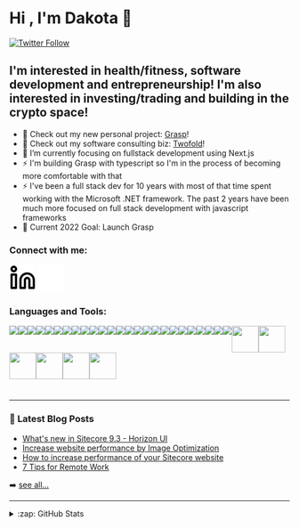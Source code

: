 # Hi , I'm Dakota 👋

[![Twitter Follow](https://img.shields.io/twitter/follow/daksmitty?color=1DA1F2&logo=twitter&style=for-the-badge)](https://twitter.com/intent/follow?original_referer=https%3A%2F%2Fgithub.com%2Fdaksmitty&screen_name=daksmitty)

## I'm interested in health/fitness, software development and entrepreneurship! I'm also interested in investing/trading and building in the crypto space!

-   🔭 Check out my new personal project: [Grasp][grasp]!
-   🔭 Check out my software consulting biz: [Twofold][twofold]!
-   🌱 I’m currently focusing on fullstack development using Next.js
-   ⚡ I'm building Grasp with typescript so I'm in the process of becoming more comfortable with that
-   ⚡ I've been a full stack dev for 10 years with most of that time spent working with the Microsoft .NET framework. The past 2 years have been much more focused on full stack development with javascript frameworks
-   🥅 Current 2022 Goal: Launch Grasp

### Connect with me:


[![website](./img/linkedin-light.svg)](https://www.linkedin.com/in/dakota-smith-a855b230#gh-light-mode-only)
[![website](./img/linkedin-dark.svg)](https://www.linkedin.com/in/dakota-smith-a855b230#gh-dark-mode-only)


### Languages and Tools:

  <img align="left" src="https://img.icons8.com/color/48/000000/visual-studio-code-2019.png"/>
  <img align="left" src="https://img.icons8.com/color/48/000000/visual-studio--v2.png"/>
  <img align="left" src="https://img.icons8.com/color/48/000000/html-5--v1.png"/>
  <img align="left" src="https://img.icons8.com/color/48/000000/css3.png"/>
  <img align="left" src="https://img.icons8.com/color/48/000000/sass.png"/>
  <img align="left" src="https://img.icons8.com/color/48/000000/javascript--v1.png"/>
  <img align="left" src="https://img.icons8.com/plasticine/48/000000/react.png"/>
  <img align="left" src="https://img.icons8.com/color/48/000000/nodejs.png"/>
  <img align="left" src="https://img.icons8.com/color/48/000000/git.png"/>
  <img align="left" src="https://img.icons8.com/ios-filled/48/000000/github.png"/>
  <img align="left" src="https://img.icons8.com/nolan/48/sql.png"/>
  <img align="left" src="https://img.icons8.com/color/48/000000/c-sharp-logo.png"/>
  <img align="left" src="https://img.icons8.com/color/48/000000/sitecore--v1.png"/>
  <img align="left" src="https://img.icons8.com/color/48/000000/bootstrap.png"/>
  <img align="left" src="https://img.icons8.com/nolan/48/api-settings.png"/>
  <img align="left" src="https://img.icons8.com/windows/48/000000/sourcetree.png"/>
  <img align="left" src="https://img.icons8.com/color/48/000000/firebase.png"/>
  <img align="left" src="https://img.icons8.com/color/48/000000/postgreesql.png"/>
  <img align="left" src="https://img.icons8.com/color/48/000000/typescript.png"/>
  <img align="left" src="https://img.icons8.com/color/48/000000/flutter.png"/>
  <img align="left" src="https://img.icons8.com/fluency/48/000000/azure-1.png"/>
  <img align="left" src="https://img.icons8.com/color/48/000000/powershell.png"/>
  <img align="left" src="https://img.icons8.com/ios-filled/48/000000/console.png"/>
  <img align="left" src="https://img.icons8.com/windows/48/000000/umbraco.png"/>
  <img align="left" src="https://img.icons8.com/color/48/000000/unicorn--v1.png"/>
  <img align="left" width="48px" height="48px" src="http://www.glass.lu/-/media/Images/Common/Horizon-Bordered-BlazeOrange-2503ca73ca7.png?h=50&w=50&la=en&hash=C5F3C6D5FCB00EBE826D80BE26742A4D078D12D4tds" />
  <img align="left" width="48px" height="48px" src="https://upload.wikimedia.org/wikipedia/commons/thumb/a/a3/.NET_Logo.svg/120px-.NET_Logo.svg.png" />
  <img align="left" width="48px" height="48px" src="https://tailwindcss.com/_next/static/media/tailwindcss-mark.79614a5f61617ba49a0891494521226b.svg" />
  <img align="left" width="48px" height="48px" src="https://logowik.com/content/uploads/images/vercel1868.jpg" />
  <img align="left" width="48px" height="48px" src="https://upload.wikimedia.org/wikipedia/commons/thumb/8/8e/Nextjs-logo.svg/207px-Nextjs-logo.svg.png" />
  <img align="left" width="48px" height="48px" src="https://upload.wikimedia.org/wikipedia/en/thumb/2/24/Epi-logo-red-square.jpeg/220px-Epi-logo-red-square.jpeg" />

<br />
<br />
<br />
<br />
<br />
<br />
<br />

---

### 📕 Latest Blog Posts

<!-- BLOG-POST-LIST:START -->

-   [What's new in Sitecore 9.3 - Horizon UI](https://www.twofold.tech/post/whats-new-in-sitecore-9-3-horizon-ui)
-   [Increase website performance by Image Optimization](https://www.twofold.tech/post/increase-website-performance-by-image-optimization)
-   [How to increase performance of your Sitecore website](https://www.twofold.tech/post/how-to-increase-performance-of-your-sitecore-website)
-   [7 Tips for Remote Work](https://www.twofold.tech/post/7-tips-for-remote-work)
<!-- BLOG-POST-LIST:END -->

➡️ [see all...](https://www.twofold.tech/team/dakota-smith)

---

<details>
  <summary>:zap: GitHub Stats</summary>

  <img align="left" alt="codeSTACKr's GitHub Stats" src="https://github-readme-stats.vercel.app/api?username=twofoldtech-dakota&show_icons=true&hide_border=false&title_color=ff652f&icon_color=FFE400&bg_color=09131B&text_color=ffffff&border_color=0c1a25" />

</details>

[twofold]: https://www.twofold.tech/
[grasp]: https://www.graspcrypto.io/
[twitter]: https://twitter.com/daksmitty
[grasptwitter]: https://twitter.com/graspcrypto
[instagram]: https://www.instagram.com/grasp_crypto/
[linkedin]: https://www.linkedin.com/in/dakota-smith-a855b230/
